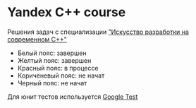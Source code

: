 # Yandex C++ course
Решения задач с специализации ["Искусство разработки на современном C++"](https://www.coursera.org/specializations/c-plus-plus-modern-development)

- Белый пояс: завершен
- Желтый пояс: завершен
- Красный пояс: в процессе
- Кориченевый пояс: не начат
- Черный пояс: не начат

Для юнит тестов используется [Google Test](https://github.com/google/googletest)
